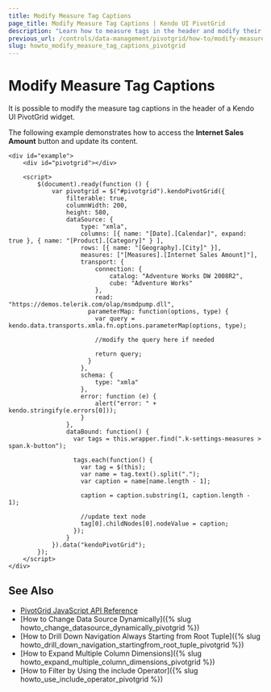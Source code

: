 ```yaml
---
title: Modify Measure Tag Captions
page_title: Modify Measure Tag Captions | Kendo UI PivotGrid
description: "Learn how to measure tags in the header and modify their captions in a Kendo UI PivotGrid widget."
previous_url: /controls/data-management/pivotgrid/how-to/modify-measure-tag-caption
slug: howto_modify_measure_tag_captions_pivotgrid
---
```


# Modify Measure Tag Captions

It is possible to modify the measure tag captions in the header of a Kendo UI PivotGrid widget.

The following example demonstrates how to access the **Internet Sales Amount** button and update its content.

```dojo
<div id="example">
    <div id="pivotgrid"></div>

    <script>
        $(document).ready(function () {
            var pivotgrid = $("#pivotgrid").kendoPivotGrid({
                filterable: true,
                columnWidth: 200,
                height: 580,
                dataSource: {
                    type: "xmla",
                    columns: [{ name: "[Date].[Calendar]", expand: true }, { name: "[Product].[Category]" } ],
                    rows: [{ name: "[Geography].[City]" }],
                    measures: ["[Measures].[Internet Sales Amount]"],
                    transport: {
                        connection: {
                            catalog: "Adventure Works DW 2008R2",
                            cube: "Adventure Works"
                        },
                        read: "https://demos.telerik.com/olap/msmdpump.dll",
                      parameterMap: function(options, type) {
                        var query = kendo.data.transports.xmla.fn.options.parameterMap(options, type);

                        //modify the query here if needed

                        return query;
                      }
                    },
                    schema: {
                        type: "xmla"
                    },
                    error: function (e) {
                        alert("error: " + kendo.stringify(e.errors[0]));
                    }
                },
                dataBound: function() {
                  var tags = this.wrapper.find(".k-settings-measures > span.k-button");

                  tags.each(function() {
                    var tag = $(this);
                    var name = tag.text().split(".");
                    var caption = name[name.length - 1];

                    caption = caption.substring(1, caption.length - 1);

                    //update text node
                    tag[0].childNodes[0].nodeValue = caption;
                  });
                }
            }).data("kendoPivotGrid");
        });
    </script>
</div>
```

## See Also

* [PivotGrid JavaScript API Reference](/api/javascript/ui/pivotgrid)
* [How to Change Data Source Dynamically]({% slug howto_change_datasource_dynamically_pivotgrid %})
* [How to Drill Down Navigation Always Starting from Root Tuple]({% slug howto_drill_down_navigation_startingfrom_root_tuple_pivotgrid %})
* [How to Expand Multiple Column Dimensions]({% slug howto_expand_multiple_column_dimensions_pivotgrid %})
* [How to Filter by Using the include Operator]({% slug howto_use_include_operator_pivotgrid %})
